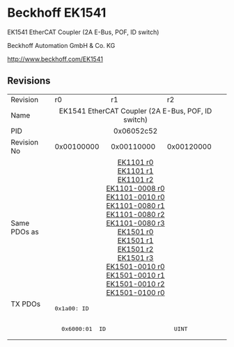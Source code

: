 # Beckhoff EK1541

EK1541 EtherCAT Coupler (2A E-Bus, POF, ID switch)

Beckhoff Automation GmbH & Co. KG

http://www.beckhoff.com/EK1541

## Revisions
<table>
<tr >
<td>Revision</td>
<td>r0</td>
<td>r1</td>
<td>r2</td>
</tr>
<tr >
<td>Name</td>
<td colspan=3 align="center">EK1541 EtherCAT Coupler (2A E-Bus, POF, ID switch)</td>
</tr>
<tr >
<td>PID</td>
<td colspan=3 align="center">0x06052c52</td>
</tr>
<tr >
<td>Revision No</td>
<td>0x00100000</td>
<td>0x00110000</td>
<td>0x00120000</td>
</tr>
<tr >
<td>Same PDOs as</td>
<td colspan=3 align="center"><a href="EK1101">EK1101 r0</a><br/><a href="EK1101">EK1101 r1</a><br/><a href="EK1101">EK1101 r2</a><br/><a href="EK1101-0008">EK1101-0008 r0</a><br/><a href="EK1101-0010">EK1101-0010 r0</a><br/><a href="EK1101-0080">EK1101-0080 r1</a><br/><a href="EK1101-0080">EK1101-0080 r2</a><br/><a href="EK1101-0080">EK1101-0080 r3</a><br/><a href="EK1501">EK1501 r0</a><br/><a href="EK1501">EK1501 r1</a><br/><a href="EK1501">EK1501 r2</a><br/><a href="EK1501">EK1501 r3</a><br/><a href="EK1501-0010">EK1501-0010 r0</a><br/><a href="EK1501-0010">EK1501-0010 r1</a><br/><a href="EK1501-0010">EK1501-0010 r2</a><br/><a href="EK1501-0100">EK1501-0100 r0</a></td>
</tr>
<tr class="txpdo pdosection">
<td rowspan=2 valign=top>TX PDOs</td>
<td colspan=3 align="left"><pre>0x1a00: ID</pre></td>
<td></td>
</tr>
<tr class="txpdo">
<td colspan=3 align="left"><pre>  0x6000:01  ID                    UINT</pre></td>
</tr>
</table>

